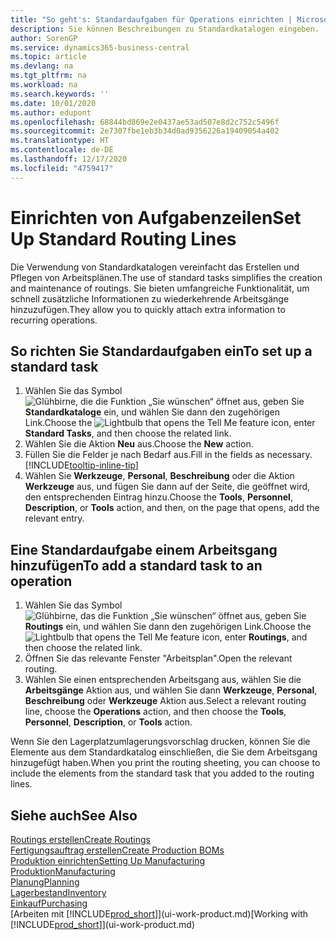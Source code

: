 ```yaml
---
title: "So geht's: Standardaufgaben für Operations einrichten | Microsoft Docs"
description: Sie können Beschreibungen zu Standardkatalogen eingeben.
author: SorenGP
ms.service: dynamics365-business-central
ms.topic: article
ms.devlang: na
ms.tgt_pltfrm: na
ms.workload: na
ms.search.keywords: ''
ms.date: 10/01/2020
ms.author: edupont
ms.openlocfilehash: 68844bd869e2e0437ae53ad507e8d2c752c5496f
ms.sourcegitcommit: 2e7307fbe1eb3b34d0ad9356226a19409054a402
ms.translationtype: HT
ms.contentlocale: de-DE
ms.lasthandoff: 12/17/2020
ms.locfileid: "4759417"
---
```

# <a name="set-up-standard-routing-lines"></a><span data-ttu-id="14a96-103">Einrichten von Aufgabenzeilen</span><span class="sxs-lookup"><span data-stu-id="14a96-103">Set Up Standard Routing Lines</span></span>

<span data-ttu-id="14a96-104">Die Verwendung von Standardkatalogen vereinfacht das Erstellen und Pflegen von Arbeitsplänen.</span><span class="sxs-lookup"><span data-stu-id="14a96-104">The use of standard tasks simplifies the creation and maintenance of routings.</span></span> <span data-ttu-id="14a96-105">Sie bieten umfangreiche Funktionalität, um schnell zusätzliche Informationen zu wiederkehrende Arbeitsgänge hinzuzufügen.</span><span class="sxs-lookup"><span data-stu-id="14a96-105">They allow you to quickly attach extra information to recurring operations.</span></span>

## <a name="to-set-up-a-standard-task"></a><span data-ttu-id="14a96-106">So richten Sie Standardaufgaben ein</span><span class="sxs-lookup"><span data-stu-id="14a96-106">To set up a standard task</span></span>

1. <span data-ttu-id="14a96-107">Wählen Sie das Symbol ![Glühbirne, die die Funktion „Sie wünschen“ öffnet](media/ui-search/search_small.png "Was möchten Sie tun?") aus, geben Sie **Standardkataloge** ein, und wählen Sie dann den zugehörigen Link.</span><span class="sxs-lookup"><span data-stu-id="14a96-107">Choose the ![Lightbulb that opens the Tell Me feature](media/ui-search/search_small.png "Tell me what you want to do") icon, enter **Standard Tasks**, and then choose the related link.</span></span>
2. <span data-ttu-id="14a96-108">Wählen Sie die Aktion **Neu** aus.</span><span class="sxs-lookup"><span data-stu-id="14a96-108">Choose the **New** action.</span></span>
3. <span data-ttu-id="14a96-109">Füllen Sie die Felder je nach Bedarf aus.</span><span class="sxs-lookup"><span data-stu-id="14a96-109">Fill in the fields as necessary.</span></span> [!INCLUDE[tooltip-inline-tip](includes/tooltip-inline-tip_md.md)]
4. <span data-ttu-id="14a96-110">Wählen Sie **Werkzeuge**, **Personal**, **Beschreibung** oder die Aktion **Werkzeuge** aus, und fügen Sie dann auf der Seite, die geöffnet wird, den entsprechenden Eintrag hinzu.</span><span class="sxs-lookup"><span data-stu-id="14a96-110">Choose the **Tools**, **Personnel**, **Description**, or **Tools** action, and then, on the page that opens, add the relevant entry.</span></span>

## <a name="to-add-a-standard-task-to-an-operation"></a><span data-ttu-id="14a96-111">Eine Standardaufgabe einem Arbeitsgang hinzufügen</span><span class="sxs-lookup"><span data-stu-id="14a96-111">To add a standard task to an operation</span></span>

1. <span data-ttu-id="14a96-112">Wählen Sie das Symbol ![Glühbirne, das die Funktion „Sie wünschen“ öffnet](media/ui-search/search_small.png "Was möchten Sie tun?") aus, geben Sie **Routings** ein, und wählen Sie dann den zugehörigen Link.</span><span class="sxs-lookup"><span data-stu-id="14a96-112">Choose the ![Lightbulb that opens the Tell Me feature](media/ui-search/search_small.png "Tell me what you want to do") icon, enter **Routings**, and then choose the related link.</span></span>
2. <span data-ttu-id="14a96-113">Öffnen Sie das relevante Fenster "Arbeitsplan".</span><span class="sxs-lookup"><span data-stu-id="14a96-113">Open the relevant routing.</span></span>
3. <span data-ttu-id="14a96-114">Wählen Sie einen entsprechenden Arbeitsgang aus, wählen Sie die **Arbeitsgänge** Aktion aus, und wählen Sie dann **Werkzeuge**, **Personal**, **Beschreibung** oder **Werkzeuge** Aktion aus.</span><span class="sxs-lookup"><span data-stu-id="14a96-114">Select a relevant routing line, choose the **Operations** action, and then choose the **Tools**, **Personnel**, **Description**, or **Tools** action.</span></span>

<span data-ttu-id="14a96-115">Wenn Sie den Lagerplatzumlagerungsvorschlag drucken, können Sie die Elemente aus dem Standardkatalog einschließen, die Sie dem Arbeitsgang hinzugefügt haben.</span><span class="sxs-lookup"><span data-stu-id="14a96-115">When you print the routing sheeting, you can choose to include the elements from the standard task that you added to the routing lines.</span></span>

## <a name="see-also"></a><span data-ttu-id="14a96-116">Siehe auch</span><span class="sxs-lookup"><span data-stu-id="14a96-116">See Also</span></span>

[<span data-ttu-id="14a96-117">Routings erstellen</span><span class="sxs-lookup"><span data-stu-id="14a96-117">Create Routings</span></span>](production-how-to-create-routings.md)  
[<span data-ttu-id="14a96-118">Fertigungsauftrag erstellen</span><span class="sxs-lookup"><span data-stu-id="14a96-118">Create Production BOMs</span></span>](production-how-to-create-production-boms.md)  
[<span data-ttu-id="14a96-119">Produktion einrichten</span><span class="sxs-lookup"><span data-stu-id="14a96-119">Setting Up Manufacturing</span></span>](production-configure-production-processes.md)  
[<span data-ttu-id="14a96-120">Produktion</span><span class="sxs-lookup"><span data-stu-id="14a96-120">Manufacturing</span></span>](production-manage-manufacturing.md)  
[<span data-ttu-id="14a96-121">Planung</span><span class="sxs-lookup"><span data-stu-id="14a96-121">Planning</span></span>](production-planning.md)  
[<span data-ttu-id="14a96-122">Lagerbestand</span><span class="sxs-lookup"><span data-stu-id="14a96-122">Inventory</span></span>](inventory-manage-inventory.md)  
[<span data-ttu-id="14a96-123">Einkauf</span><span class="sxs-lookup"><span data-stu-id="14a96-123">Purchasing</span></span>](purchasing-manage-purchasing.md)  
<span data-ttu-id="14a96-124">[Arbeiten mit [!INCLUDE[prod_short](includes/prod_short.md)]](ui-work-product.md)</span><span class="sxs-lookup"><span data-stu-id="14a96-124">[Working with [!INCLUDE[prod_short](includes/prod_short.md)]](ui-work-product.md)</span></span>  
